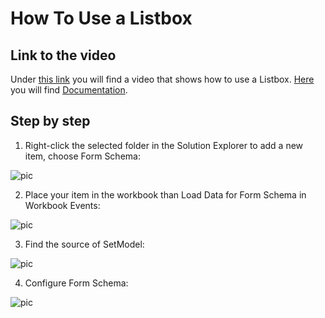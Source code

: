 
# How To Use a Listbox

## Link to the video

Under [this link](https://profitbasedocs.blob.core.windows.net/videos/FormSchema-Listbox-Basics.mp4) you will find a video that shows how to use a Listbox. [Here](../../formschemas/controls/listbox.md) you will find [Documentation](../../formschemas/controls/listbox.md).
<br/>

## Step by step


1. Right-click the selected folder in the Solution Explorer to add a new item, choose Form Schema:

![pic](https://profitbasedocs.blob.core.windows.net/images/HTlistb%20(1).png)

2. Place your item in the workbook than Load Data for Form Schema in Workbook Events: 

![pic](https://profitbasedocs.blob.core.windows.net/images/HTlistb%20(2).png)

3. Find the source of SetModel:
   
![pic](https://profitbasedocs.blob.core.windows.net/images/HTlistb%20(3).png)

4. Configure Form Schema:
   
![pic](https://profitbasedocs.blob.core.windows.net/images/HTlistb%20(4).png)
